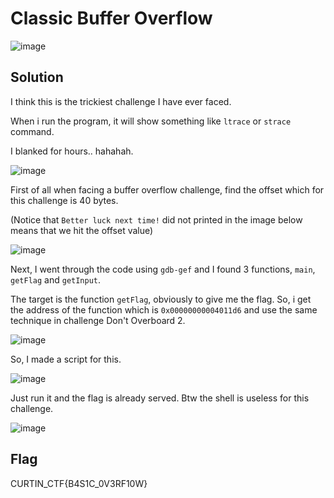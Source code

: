 # Classic Buffer Overflow

![image](https://github.com/6E3372/Curtin-Malaysia-CTF-2023/assets/129729880/e9be8818-4941-4bc9-9257-d9d047f13b4c)

## Solution

I think this is the trickiest challenge I have ever faced. 

When i run the program, it will show something like `ltrace` or `strace` command.

I blanked for hours.. hahahah.

![image](https://github.com/6E3372/Curtin-Malaysia-CTF-2023/assets/129729880/36b4c1af-cce9-49ad-b25e-f5c17cf95a5c)

First of all when facing a buffer overflow challenge, find the offset which for this challenge is 40 bytes.

(Notice that `Better luck next time!` did not printed in the image below means that we hit the offset value)

![image](https://github.com/6E3372/Curtin-Malaysia-CTF-2023/assets/129729880/0f10bb36-20f0-4e8e-9ad4-08f02e3e110d)

Next, I went through the code using `gdb-gef` and I found 3 functions, `main`, `getFlag` and `getInput`.

The target is the function `getFlag`, obviously to give me the flag. So, i get the address of the function which is `0x00000000004011d6` and use the same technique in challenge Don't Overboard 2.

![image](https://github.com/6E3372/Curtin-Malaysia-CTF-2023/assets/129729880/b5b022c8-3ed8-4ffa-9503-e342e744eef4)

So, I made a script for this.

![image](https://github.com/6E3372/Curtin-Malaysia-CTF-2023/assets/129729880/d570f0f4-2974-432f-a133-e2e8e7ac8db0)

Just run it and the flag is already served. Btw the shell is useless for this challenge.

![image](https://github.com/6E3372/Curtin-Malaysia-CTF-2023/assets/129729880/fa63de12-e29d-4a09-9f1a-78dcd8245225)

## Flag
CURTIN_CTF{B4S1C_0V3RF10W}
